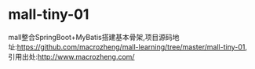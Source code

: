 # mall-tiny-01
mall整合SpringBoot+MyBatis搭建基本骨架,项目源码地址:https://github.com/macrozheng/mall-learning/tree/master/mall-tiny-01, 引用出处:http://www.macrozheng.com/
